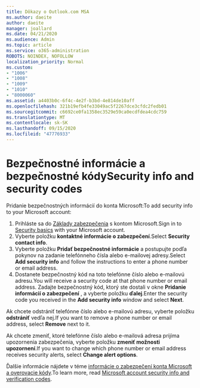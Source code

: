 ```yaml
---
title: Dôkazy o Outlook.com MSA
ms.author: daeite
author: daeite
manager: joallard
ms.date: 04/21/2020
ms.audience: Admin
ms.topic: article
ms.service: o365-administration
ROBOTS: NOINDEX, NOFOLLOW
localization_priority: Normal
ms.custom:
- "1006"
- "1008"
- "1009"
- "1010"
- "8000060"
ms.assetid: a4403b0c-6f4c-4e2f-b3bd-4e814de10aff
ms.openlocfilehash: 321b19efb4fe33049ac5f2267dce3cfdc2fedb01
ms.sourcegitcommit: c6692ce0fa1358ec3529e59ca0ecdfdea4cdc759
ms.translationtype: MT
ms.contentlocale: sk-SK
ms.lasthandoff: 09/15/2020
ms.locfileid: "47776933"
---
```

# <a name="security-info-and-security-codes"></a><span data-ttu-id="61939-102">Bezpečnostné informácie a bezpečnostné kódy</span><span class="sxs-lookup"><span data-stu-id="61939-102">Security info and security codes</span></span>

<span data-ttu-id="61939-103">Pridanie bezpečnostných informácií do konta Microsoft:</span><span class="sxs-lookup"><span data-stu-id="61939-103">To add security info to your Microsoft account:</span></span>

1. <span data-ttu-id="61939-104">Prihláste sa do [Základy zabezpečenia](https://account.microsoft.com/security) s kontom Microsoft.</span><span class="sxs-lookup"><span data-stu-id="61939-104">Sign in to [Security basics](https://account.microsoft.com/security) with your Microsoft account.</span></span>
1. <span data-ttu-id="61939-105">Vyberte položku **kontaktné informácie o zabezpečení**.</span><span class="sxs-lookup"><span data-stu-id="61939-105">Select **Security contact info**.</span></span>
1. <span data-ttu-id="61939-106">Vyberte položku **Pridať bezpečnostné informácie** a postupujte podľa pokynov na zadanie telefónneho čísla alebo e-mailovej adresy.</span><span class="sxs-lookup"><span data-stu-id="61939-106">Select **Add security info** and follow the instructions to enter a phone number or email address.</span></span>
1. <span data-ttu-id="61939-107">Dostanete bezpečnostný kód na toto telefónne číslo alebo e-mailovú adresu.</span><span class="sxs-lookup"><span data-stu-id="61939-107">You will receive a security code at that phone number or email address.</span></span> <span data-ttu-id="61939-108">Zadajte bezpečnostný kód, ktorý ste dostali v okne **Pridanie informácií o zabezpečení** , a vyberte položku **ďalej**.</span><span class="sxs-lookup"><span data-stu-id="61939-108">Enter the security code you received in the **Add security info** window and select **Next**.</span></span>

<span data-ttu-id="61939-109">Ak chcete odstrániť telefónne číslo alebo e-mailovú adresu, vyberte položku **odstrániť** vedľa nej.</span><span class="sxs-lookup"><span data-stu-id="61939-109">If you want to remove a phone number or email address, select **Remove** next to it.</span></span>

<span data-ttu-id="61939-110">Ak chcete zmeniť, ktoré telefónne číslo alebo e-mailová adresa prijíma upozornenia zabezpečenia, vyberte položku **zmeniť možnosti upozornení**.</span><span class="sxs-lookup"><span data-stu-id="61939-110">If you want to change which phone number or email address receives security alerts, select **Change alert options**.</span></span>

<span data-ttu-id="61939-111">Ďalšie informácie nájdete v téme [informácie o zabezpečení konta Microsoft a overovacie kódy](https://support.microsoft.com/help/12428/).</span><span class="sxs-lookup"><span data-stu-id="61939-111">To learn more, read [Microsoft account security info and verification codes](https://support.microsoft.com/help/12428/).</span></span>